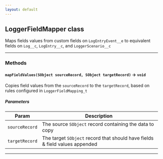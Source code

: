 ```yaml
---
layout: default
---
```


## LoggerFieldMapper class

Maps fields values from custom fields on `LogEntryEvent__e` to equivalent fields on `Log__c`, `LogEntry__c`, and `LoggerScenario__c`

---

### Methods

#### `mapFieldValues(SObject sourceRecord, SObject targetRecord)` → `void`

Copies field values from the `sourceRecord` to the `targetRecord`, based on rules configured in `LoggerFieldMapping_t`

##### Parameters

| Param          | Description                                                                     |
| -------------- | ------------------------------------------------------------------------------- |
| `sourceRecord` | The source `SObject` record containing the data to copy                         |
| `targetRecord` | The target `SObject` record that should have fields &amp; field values appended |

---
